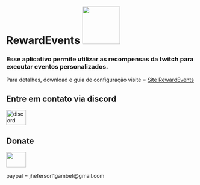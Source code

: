 # RewardEvents  <img src="https://img.shields.io/github/downloads/GGTEC/RewardEvents/total.svg" width=100;>

### Esse aplicativo permite utilizar as recompensas da twitch para executar eventos personalizados.

Para detalhes, download e guia de configuração visite = <a href="https://ggtec.github.io/GGTECApps/apps/rewardevents.html">Site RewardEvents</a>

<div align="left">
    <h2>Entre em contato via discord</h2>
    <a href="GGTEC#8307" target="_blank">
    <img src="https://raw.githubusercontent.com/maurodesouza/profile-readme-generator/master/src/assets/icons/social/discord/default.svg" width="52" height="40" alt="discord logo"/>
    </a>
    <h2>Donate</h2>
    <a href="https://livepix.gg/ggtec" target="_blank">
    <img src="https://dashboard.livepix.gg/images/logo-white.svg" width="52" height="40" />
    </a>
    <p> paypal = jheferson1gambet@gmail.com</p>
</div>
